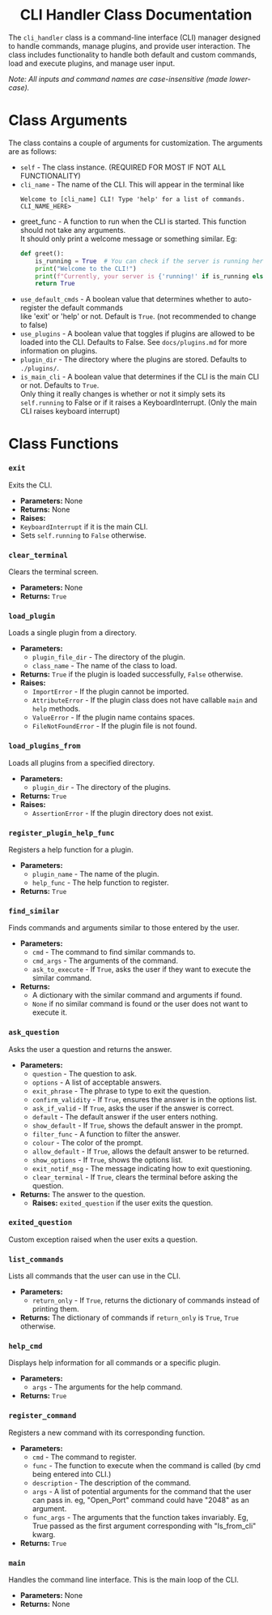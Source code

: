 <h1 align="center">CLI Handler Class Documentation</h1>

The `cli_handler` class is a command-line interface (CLI) manager designed to handle commands, manage plugins,
and provide user interaction. The class includes functionality to handle both default and custom commands, load and
execute plugins, and manage user input.

*Note: All inputs and command names are case-insensitive (made lower-case).*

# Class Arguments
The class contains a couple of arguments for customization. The arguments are as follows:
- `self` - The class instance. (REQUIRED FOR MOST IF NOT ALL FUNCTIONALITY)
- `cli_name` - The name of the CLI. This will appear in the terminal like<br>
  ```
  Welcome to [cli_name] CLI! Type 'help' for a list of commands.
  CLI_NAME_HERE>
  ```
- greet_func - A function to run when the CLI is started. This function should not take any arguments.<br>
  It should only print a welcome message or something similar. Eg:
  ```python
  def greet():
      is_running = True  # You can check if the server is running here
      print("Welcome to the CLI!")
      print(f"Currently, your server is {'running!' if is_running else 'stopped'}.")
      return True
  ```
- `use_default_cmds` - A boolean value that determines whether to auto-register the default commands<br>
  like 'exit' or 'help' or not. Default is `True`. (not recommended to change to false)
- `use_plugins` - A boolean value that toggles if plugins are allowed to be loaded into the CLI.
   Defaults to False. See `docs/plugins.md` for more information on plugins.
- `plugin_dir` - The directory where the plugins are stored. Defaults to `./plugins/`.
- `is_main_cli` - A boolean value that determines if the CLI is the main CLI or not. Defaults to `True`.<br>
   Only thing it really changes is whether or not it simply sets
   its `self.running` to False or if it raises a KeyboardInterrupt.
  (Only the main CLI raises keyboard interrupt)

# Class Functions
### `exit`
Exits the CLI.
- **Parameters:** None
- **Returns:** None
- **Raises:** 
- `KeyboardInterrupt` if it is the main CLI.
- Sets `self.running` to `False` otherwise.

### `clear_terminal`
Clears the terminal screen.
- **Parameters:** None
- **Returns:** `True`

### `load_plugin`
Loads a single plugin from a directory.
- **Parameters:**
  - `plugin_file_dir` - The directory of the plugin.
  - `class_name` - The name of the class to load.
- **Returns:** `True` if the plugin is loaded successfully, `False` otherwise.
- **Raises:**
  - `ImportError` - If the plugin cannot be imported.
  - `AttributeError` - If the plugin class does not have callable `main` and `help` methods.
  - `ValueError` - If the plugin name contains spaces.
  - `FileNotFoundError` - If the plugin file is not found.

### `load_plugins_from`
Loads all plugins from a specified directory.
- **Parameters:**
  - `plugin_dir` - The directory of the plugins.
- **Returns:** `True`
- **Raises:**
  - `AssertionError` - If the plugin directory does not exist.

### `register_plugin_help_func`
Registers a help function for a plugin.
- **Parameters:**
  - `plugin_name` - The name of the plugin.
  - `help_func` - The help function to register.
- **Returns:** `True`

### `find_similar`
Finds commands and arguments similar to those entered by the user.
- **Parameters:**
  - `cmd` - The command to find similar commands to.
  - `cmd_args` - The arguments of the command.
  - `ask_to_execute` - If `True`, asks the user if they want to execute the similar command.
- **Returns:** 
  - A dictionary with the similar command and arguments if found.
  - `None` if no similar command is found or the user does not want to execute it.

### `ask_question`
Asks the user a question and returns the answer.
- **Parameters:**
  - `question` - The question to ask.
  - `options` - A list of acceptable answers.
  - `exit_phrase` - The phrase to type to exit the question.
  - `confirm_validity` - If `True`, ensures the answer is in the options list.
  - `ask_if_valid` - If `True`, asks the user if the answer is correct.
  - `default` - The default answer if the user enters nothing.
  - `show_default` - If `True`, shows the default answer in the prompt.
  - `filter_func` - A function to filter the answer.
  - `colour` - The color of the prompt.
  - `allow_default` - If `True`, allows the default answer to be returned.
  - `show_options` - If `True`, shows the options list.
  - `exit_notif_msg` - The message indicating how to exit questioning.
  - `clear_terminal` - If `True`, clears the terminal before asking the question.
- **Returns:** The answer to the question.
  - **Raises:** `exited_question` if the user exits the question.

### `exited_question`
Custom exception raised when the user exits a question.

### `list_commands`
Lists all commands that the user can use in the CLI.
- **Parameters:**
  - `return_only` - If `True`, returns the dictionary of commands instead of printing them.
- **Returns:** The dictionary of commands if `return_only` is `True`, `True` otherwise.

### `help_cmd`
Displays help information for all commands or a specific plugin.
- **Parameters:**
  - `args` - The arguments for the help command.
- **Returns:** `True`

### `register_command`
Registers a new command with its corresponding function.
- **Parameters:**
  - `cmd` - The command to register.
  - `func` - The function to execute when the command is called (by cmd being entered into CLI.)
  - `description` - The description of the command.
  - `args` - A list of potential arguments for the command that the user can pass in.
     eg, "Open_Port" command could have "2048" as an argument.
  - `func_args` - The arguments that the function takes invariably. Eg, True passed as the first argument corresponding
     with "Is_from_cli" kwarg.
- **Returns:** `True`

### `main`
Handles the command line interface. This is the main loop of the CLI.
- **Parameters:** None
- **Returns:** None